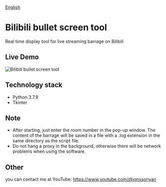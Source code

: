[English](README.md)

# Bilibili bullet screen tool

Real time display tool for live streaming barrage on Bilibili

## Live Demo

![Bilibili bullet screen tool](https://user-images.githubusercontent.com/46235235/186716199-f3ee40ea-4188-4c87-8994-095a25fd46f1.png)

## Technology stack

- Python 3.7.9
- Tkinter

## Note

- After starting, just enter the room number in the pop-up window. The content of the barrage will be saved in a file
  with a .log extension in the same directory as the script file.
- Do not hang a proxy in the background, otherwise there will be network problems when using the software.

## Other

you can contact me at YouTube: https://www.youtube.com/@jonssonyan